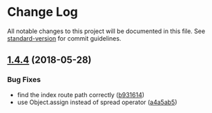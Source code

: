 # Change Log

All notable changes to this project will be documented in this file. See [standard-version](https://github.com/conventional-changelog/standard-version) for commit guidelines.

<a name="1.4.4"></a>
## [1.4.4](https://github.com/skyrpex/laravel-nuxt-js/compare/v1.4.3...v1.4.4) (2018-05-28)


### Bug Fixes

* find the index route path correctly ([b931614](https://github.com/skyrpex/laravel-nuxt-js/commit/b931614))
* use Object.assign instead of spread operator ([a4a5ab5](https://github.com/skyrpex/laravel-nuxt-js/commit/a4a5ab5))
